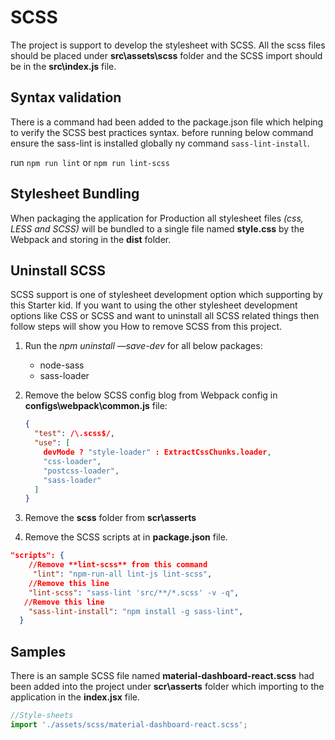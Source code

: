 # SCSS

The project is support to develop the stylesheet with SCSS. All the scss files should be placed under **src\assets\scss** folder and the SCSS import should be in the **src\index.js** file.

## Syntax validation

There is a command had been added to the package.json file which helping to verify the SCSS best practices syntax.
before running below command ensure the sass-lint is installed globally ny command `sass-lint-install`.

run `npm run lint` or `npm run lint-scss`

## Stylesheet Bundling

When packaging the application for Production all stylesheet files _(css, LESS and SCSS)_ will be bundled to a single file named **style.css** by the Webpack and storing in the **dist** folder.

## Uninstall SCSS

SCSS support is one of stylesheet development option which supporting by this Starter kid. If you want to using the other stylesheet development options like CSS or SCSS and want to uninstall all SCSS related things then follow steps will show you How to remove SCSS from this project.

1. Run the _npm uninstall —save-dev_ for all below packages:
   - node-sass
   - sass-loader
2. Remove the below SCSS config blog from Webpack config in **configs\webpack\common.js** file:

   ```json
   {
     "test": /\.scss$/,
     "use": [
       devMode ? "style-loader" : ExtractCssChunks.loader,
       "css-loader",
       "postcss-loader",
       "sass-loader"
     ]
   }
   ```

3. Remove the **scss** folder from **scr\asserts**
4. Remove the SCSS scripts at in **package.json** file.

```json
"scripts": {
    //Remove **lint-scss** from this command
     "lint": "npm-run-all lint-js lint-scss",
    //Remove this line
    "lint-scss": "sass-lint 'src/**/*.scss' -v -q",
   //Remove this line
    "sass-lint-install": "npm install -g sass-lint",
  }
```

## Samples

There is an sample SCSS file named **material-dashboard-react.scss** had been added into the project under **scr\asserts** folder which importing to the application in the **index.jsx** file.

```javascript
//Style-sheets
import './assets/scss/material-dashboard-react.scss';
```
